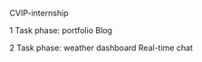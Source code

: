 CVIP-internship

1 Task phase:
  portfolio
  Blog

2 Task phase:
  weather dashboard
  Real-time chat
